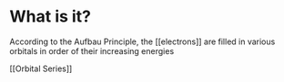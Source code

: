 # What is it?
According to the Aufbau Principle, the [[electrons]] are filled in various orbitals in order of their increasing energies

[[Orbital Series]]
